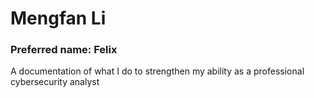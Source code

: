 # Mengfan Li 
### Preferred name: Felix


A documentation of what I do to strengthen my ability as a professional cybersecurity analyst
